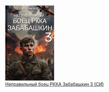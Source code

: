 ![](Неправильный%20боец%20РККА%20Забабашкин%203%20(СИ).jpg)  
[Неправильный боец РККА Забабашкин 3 (СИ)](Неправильный%20боец%20РККА%20Забабашкин%203%20(СИ).md)
